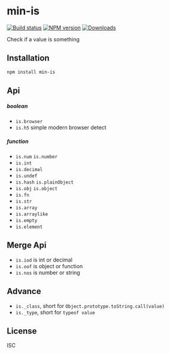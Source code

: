 min-is
===

[![Build status][travis-image]][travis-url]
[![NPM version][npm-image]][npm-url]
[![Downloads][downloads-image]][downloads-url]

Check if a value is something

Installation
---

```sh
npm install min-is
```

Api
---

##### boolean

- `is.browser`
- `is.h5` simple modern browser detect

##### function

- `is.num` `is.number`
- `is.int`
- `is.decimal`
- `is.undef`
- `is.hash` `is.plainObject`
- `is.obj` `is.object`
- `is.fn`
- `is.str`
- `is.array`
- `is.arraylike`
- `is.empty`
- `is.element`


Merge Api
---

- `is.iod` is int or decimal
- `is.oof` is object or function
- `is.nos` is number or string


Advance
---

- `is._class`, short for `Object.prototype.toString.call(value)`
- `is._type`, short for `typeof value`

License
---

ISC

[npm-image]: https://img.shields.io/npm/v/min-is.svg?style=flat-square
[npm-url]: https://npmjs.org/package/min-is
[travis-image]: https://img.shields.io/travis/chunpu/min-is.svg?style=flat-square
[travis-url]: https://travis-ci.org/chunpu/min-is
[downloads-image]: http://img.shields.io/npm/dm/min-is.svg?style=flat-square
[downloads-url]: https://npmjs.org/package/min-is
